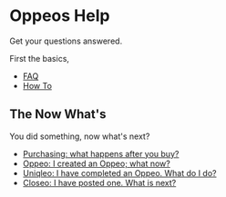 # Oppeos Help

Get your questions answered.

First the basics,

- [FAQ](/help/faq.md)
- [How To](/help/howto.md)

## The Now What's

You did something, now what's next?

- [Purchasing: what happens after you buy?](/help/now-what/purchase)
- [Oppeo: I created an Oppeo; what now?](/help/now-what/oppeo)
- [Uniqleo: I have completed an Oppeo. What do I do?](/help/now-what/uniqleo)
- [Closeo: I have posted one. What is next?](/help/now-what/closeo)
